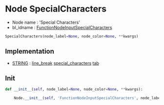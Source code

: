 # Node SpecialCharacters

- Node name : 'Special Characters'
- bl_idname : [FunctionNodeInputSpecialCharacters](https://docs.blender.org/api/current/bpy.types.FunctionNodeInputSpecialCharacters.html)


``` python
SpecialCharacters(node_label=None, node_color=None, **kwargs)
```
## Implementation

- [STRING](/docs/GeoNodes/socket_STRING.md) : [line_break](/docs/GeoNodes/socket_STRING.md#line_break) [special_characters](/docs/GeoNodes/socket_STRING.md#special_characters) [tab](/docs/GeoNodes/socket_STRING.md#tab)

## Init

``` python
def __init__(self, node_label=None, node_color=None, **kwargs):

    Node.__init__(self, 'FunctionNodeInputSpecialCharacters', node_label=node_label, node_color=node_color, **kwargs)
```
